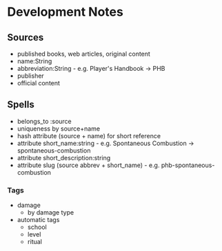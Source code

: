 # Development Notes

## Sources

- published books, web articles, original content
- name:String
- abbreviation:String - e.g. Player's Handbook -> PHB
- publisher
- official content

## Spells

- belongs_to :source
- uniqueness by source+name
- hash attribute (source + name) for short reference
- attribute short_name:string -
    e.g. Spontaneous Combustion -> spontaneous-combustion
- attribute short_description:string
- attribute slug (source abbrev + short_name) - e.g. phb-spontaneous-combustion

### Tags

- damage
  - by damage type
- automatic tags
  - school
  - level
  - ritual
